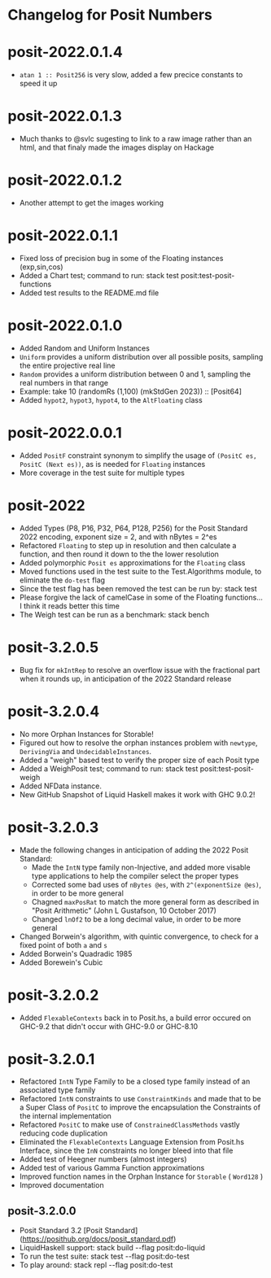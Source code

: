 # Changelog for Posit Numbers

# posit-2022.0.1.4

  * `atan 1 :: Posit256` is very slow, added a few precice constants to speed it up

# posit-2022.0.1.3

  * Much thanks to @svlc sugesting to link to a raw image rather than an html, and that finaly made the images display on Hackage

# posit-2022.0.1.2

  * Another attempt to get the images working

# posit-2022.0.1.1

  * Fixed loss of precision bug in some of the Floating instances (exp,sin,cos)
  * Added a Chart test; command to run: stack test posit:test-posit-functions
  * Added test results to the README.md file

# posit-2022.0.1.0

  * Added Random and Uniform Instances
  * `Uniform` provides a uniform distribution over all possible posits, sampling the entire projective real line
  * `Random` provides a uniform distribution between 0 and 1, sampling the real numbers in that range
  * Example: take 10 (randomRs (1,100) (mkStdGen 2023)) :: [Posit64]
  * Added `hypot2`, `hypot3`, `hypot4`, to the `AltFloating` class

# posit-2022.0.0.1

  * Added `PositF` constraint synonym to simplify the usage of `(PositC es, PositC (Next es))`, as is needed for `Floating` instances
  * More coverage in the test suite for multiple types

# posit-2022

  * Added Types (P8, P16, P32, P64, P128, P256) for the Posit Standard 2022 encoding, exponent size = 2, and with nBytes = 2^es
  * Refactored `Floating` to step up in resolution and then calculate a function, and then round it down to the the lower resolution
  * Added polymorphic `Posit es` approximations for the `Floating` class
  * Moved functions used in the test suite to the Test.Algorithms module, to eliminate the `do-test` flag
  * Since the test flag has been removed the test can be run by: stack test
  * Please forgive the lack of camelCase in some of the Floating functions... I think it reads better this time
  * The Weigh test can be run as a benchmark: stack bench

# posit-3.2.0.5

  * Bug fix for `mkIntRep` to resolve an overflow issue with the fractional part when it rounds up, in anticipation of the 2022 Standard release

# posit-3.2.0.4

  * No more Orphan Instances for Storable!
  * Figured out how to resolve the orphan instances problem with `newtype`, `DerivingVia` and `UndecidableInstances`.
  * Added a "weigh" based test to verify the proper size of each Posit type
  * Added a WeighPosit test; command to run: stack test posit:test-posit-weigh
  * Added NFData instance.
  * New GitHub Snapshot of Liquid Haskell makes it work with GHC 9.0.2!

# posit-3.2.0.3

  * Made the following changes in anticipation of adding the 2022 Posit Standard:
      * Made the `IntN` type family non-Injective, and added more visable type applications to help the compiler select the proper types
      * Corrected some bad uses of `nBytes @es`, with `2^(exponentSize @es)`, in order to be more general
      * Chagned `maxPosRat` to match the more general form as described in "Posit Arithmetic" (John L Gustafson, 10 October 2017)
      * Changed `lnOf2` to be a long decimal value, in order to be more general
  * Changed Borwein's algorithm, with quintic convergence, to check for a fixed point of both `a` and `s`
  * Added Borwein's Quadradic 1985
  * Added Borewein's Cubic

# posit-3.2.0.2

  * Added `FlexableContexts` back in to Posit.hs, a build error occured on GHC-9.2 that didn't occur with GHC-9.0 or GHC-8.10

# posit-3.2.0.1

  * Refactored `IntN` Type Family to be a closed type family instead of an associated type family
  * Refactored `IntN` constraints to use `ConstraintKinds` and made that to be a Super Class of `PositC` to improve the encapsulation the Constraints of the internal implementation
  * Refactored `PositC` to make use of `ConstrainedClassMethods` vastly reducing code duplication
  * Eliminated the `FlexableContexts` Language Extension from Posit.hs Interface, since the `InN` constraints no longer bleed into that file
  * Added test of Heegner numbers (almost integers)
  * Added test of various Gamma Function approximations
  * Improved function names in the Orphan Instance for `Storable` ( `Word128` )
  * Improved documentation

## posit-3.2.0.0

  * Posit Standard 3.2 [Posit Standard] (https://posithub.org/docs/posit_standard.pdf)
  * LiquidHaskell support: stack build --flag posit:do-liquid
  * To run the test suite: stack test --flag posit:do-test
  * To play around: stack repl --flag posit:do-test

